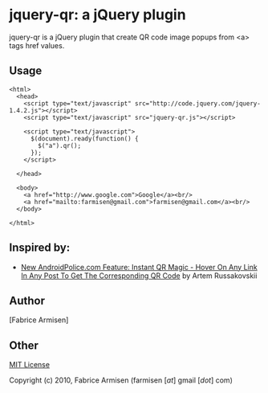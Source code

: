 # jquery-qr: a jQuery plugin

jquery-qr is a jQuery plugin that create QR code image popups from &lt;a&gt; tags href values.


## Usage

    <html>
      <head>
        <script type="text/javascript" src="http://code.jquery.com/jquery-1.4.2.js"></script>
        <script type="text/javascript" src="jquery-qr.js"></script>
    
        <script type="text/javascript">
          $(document).ready(function() {
            $("a").qr();
          });
        </script>
        
      </head>
  
      <body>
        <a href="http://www.google.com">Google</a><br/>
        <a href="mailto:farmisen@gmail.com">farmisen@gmail.com</a><br/>
      </body>
  
    </html>


## Inspired by:

* [New AndroidPolice.com Feature: Instant QR Magic - Hover On Any Link In Any Post To Get The Corresponding QR Code](http://www.androidpolice.com/2010/09/15/new-androidpolice-com-feature-instant-qr-magic-hover-on-any-link-in-any-post-to-get-the-corresponding-qr-code-poll/) by  Artem Russakovskii

## Author

[Fabrice Armisen]

## Other

[MIT License](http://www.opensource.org/licenses/mit-license.php)

Copyright (c) 2010, Fabrice Armisen (farmisen [*at*] gmail [*dot*] com)